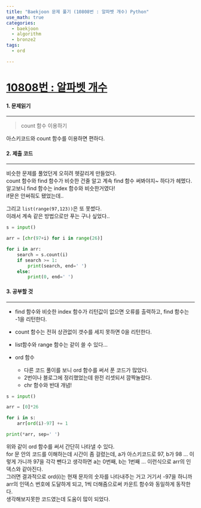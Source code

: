 ```yaml
---
title: "Baekjoon 문제 풀기 (10808번 : 알파벳 개수) Python"
use_math: true
categories:
  - baekjoon
  - algorithm
  - bronze2
tags:
  - ord

---
```



# [10808번 : 알파벳 개수](https://www.acmicpc.net/problem/10808)



#### 1. 문제읽기
---

> count 함수 이용하기  

아스키코드와 count 함수를 이용하면 편하다.  



#### 2. 제출 코드 
---

비슷한 문제를 풀었던게 오히려 헷갈리게 만들었다.  
count 함수와 find 함수가 비슷한 건줄 알고 계속 find 함수 써봐야지~ 하다가 헤멨다.  
알고보니 find 함수는 index 함수와 비슷한거였다!  
if문은 안써줘도 됐었는데..  

그리고 `list(range(97,123))`은 또 못썼다.  
이래서 계속 같은 방법으로만 푸는 구나 싶었다..  

```python
s = input()

arr = [chr(97+i) for i in range(26)]

for i in arr:
    search = s.count(i)
    if search >= 1:
        print(search, end=' ')
    else:
        print(0, end=' ')
```





#### 3. 공부할 것
---

- find 함수와 비슷한 index 함수가 리턴값이 없으면 오류를 출력하고, find 함수는 -1을 리턴한다.  
- count 함수는 전혀 상관없이 갯수를 세지 못하면 0을 리턴한다.  

- list함수와 range 함수는 같이 쓸 수 있다...  

- ord 함수
	* 다른 코드 풀이를 보니 ord 함수를 써서 푼 코드가 많았다.  
	* 2번이나 블로그에 정리했었는데 완전 리셋되서 깜짝놀랐다.  
	* chr 함수와 반대 개념!  
	
```python
s = input()

arr = [0]*26

for i in s:
    arr[ord(i)-97] += 1

print(*arr, sep=' ')
```

위와 같이 ord 함수를 써서 간단히 나타낼 수 있다.  
for 문 안의 코드를 이해하는데 시간이 좀 걸렸는데, a가 아스키코드로 97, b가 98 ... 이렇게 가니까 97을 각각 뺀다고 생각하면 a는 0번째, b는 1번째 ... 이런식으로 arr의 인덱스와 같아진다.  
그러면 결과적으로 ord(i)는 현재 문자의 숫자를 나타내주는 거고 거기서 -97을 하니까 arr의 인덱스 번호에 도달하게 되고, 1씩 더해줌으로써 카운트 함수와 동일하게 동작한다.  
생각해보지못한 코드였는데 도움이 많이 되었다.  
